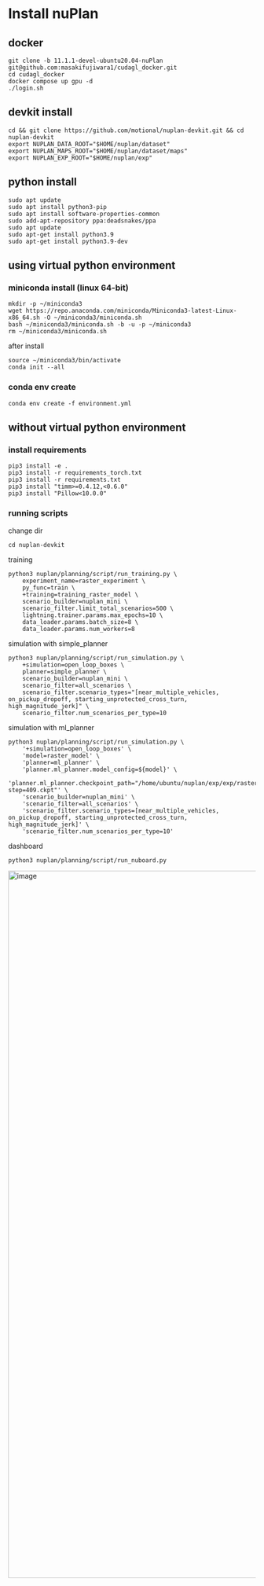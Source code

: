 # Install nuPlan
## docker 
```
git clone -b 11.1.1-devel-ubuntu20.04-nuPlan git@github.com:masakifujiwara1/cudagl_docker.git
cd cudagl_docker
docker compose up gpu -d
./login.sh
```

## devkit install
```
cd && git clone https://github.com/motional/nuplan-devkit.git && cd nuplan-devkit
export NUPLAN_DATA_ROOT="$HOME/nuplan/dataset"
export NUPLAN_MAPS_ROOT="$HOME/nuplan/dataset/maps"
export NUPLAN_EXP_ROOT="$HOME/nuplan/exp"
```

## python install
```
sudo apt update
sudo apt install python3-pip
sudo apt install software-properties-common
sudo add-apt-repository ppa:deadsnakes/ppa
sudo apt update
sudo apt-get install python3.9
sudo apt-get install python3.9-dev
```

## using virtual python environment
### miniconda install (linux 64-bit)
```
mkdir -p ~/miniconda3
wget https://repo.anaconda.com/miniconda/Miniconda3-latest-Linux-x86_64.sh -O ~/miniconda3/miniconda.sh
bash ~/miniconda3/miniconda.sh -b -u -p ~/miniconda3
rm ~/miniconda3/miniconda.sh
```
after install
```
source ~/miniconda3/bin/activate
conda init --all
```

### conda env create
```
conda env create -f environment.yml
```

## without virtual python environment
### install requirements
```
pip3 install -e .
pip3 install -r requirements_torch.txt
pip3 install -r requirements.txt
pip3 install "timm>=0.4.12,<0.6.0"
pip3 install "Pillow<10.0.0"
```
### running scripts
change dir
```
cd nuplan-devkit
```
training
```
python3 nuplan/planning/script/run_training.py \
    experiment_name=raster_experiment \
    py_func=train \
    +training=training_raster_model \
    scenario_builder=nuplan_mini \
    scenario_filter.limit_total_scenarios=500 \
    lightning.trainer.params.max_epochs=10 \
    data_loader.params.batch_size=8 \
    data_loader.params.num_workers=8
```
simulation with simple_planner
```
python3 nuplan/planning/script/run_simulation.py \
    +simulation=open_loop_boxes \
    planner=simple_planner \
    scenario_builder=nuplan_mini \
    scenario_filter=all_scenarios \
    scenario_filter.scenario_types="[near_multiple_vehicles, on_pickup_dropoff, starting_unprotected_cross_turn, high_magnitude_jerk]" \
    scenario_filter.num_scenarios_per_type=10
```
simulation with ml_planner
```
python3 nuplan/planning/script/run_simulation.py \
    '+simulation=open_loop_boxes' \
    'model=raster_model' \
    'planner=ml_planner' \
    'planner.ml_planner.model_config=${model}' \
    'planner.ml_planner.checkpoint_path="/home/ubuntu/nuplan/exp/exp/raster_experiment/raster_model/2025.10.06.16.45.38/best_model/epoch=9-step=409.ckpt"' \
    'scenario_builder=nuplan_mini' \
    'scenario_filter=all_scenarios' \
    'scenario_filter.scenario_types=[near_multiple_vehicles, on_pickup_dropoff, starting_unprotected_cross_turn, high_magnitude_jerk]' \
    'scenario_filter.num_scenarios_per_type=10'
```
dashboard
```
python3 nuplan/planning/script/run_nuboard.py
```
<img width="2560" height="1440" alt="image" src="https://github.com/user-attachments/assets/735ff440-af3c-49be-b922-79104fdd6159" />
